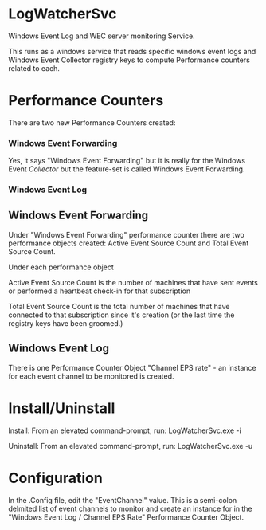 
# LogWatcherSvc
Windows Event Log and WEC server monitoring Service. 

This runs as a windows service that reads specific windows event logs and Windows Event Collector registry keys to compute Performance counters related to each.

# Performance Counters
There are two new Performance Counters created:
### Windows Event Forwarding
  Yes, it says "Windows Event Forwarding" but it is really for the Windows Event _Collector_ but the feature-set is called Windows Event Forwarding. 
### Windows Event Log


## Windows Event Forwarding
Under "Windows Event Forwarding" performance counter there are two performance objects created: Active Event Source Count and Total Event Source Count.

Under each performance object

Active Event Source Count is the number of machines that have sent events or performed a heartbeat check-in for that subscription

Total Event Source Count is the total number of machines that have connected to that subscription since it's creation (or the last time the registry keys have been groomed.)

## Windows Event Log
There is one Performance Counter Object "Channel EPS rate" - an instance for each event channel to be monitored is created.

# Install/Uninstall
Install: From an elevated command-prompt, run: LogWatcherSvc.exe -i

Uninstall: From an elevated command-prompt, run: LogWatcherSvc.exe -u

# Configuration
In the .Config file, edit the "EventChannel" value. This is a semi-colon delmited list of event channels to monitor and create an instance for in the "Windows Event Log / Channel EPS Rate" Performance Counter Object.

